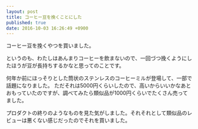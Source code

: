 ```yaml
---
layout: post
title: コーヒー豆を挽くことにした
published: true
date: 2016-10-03 16:26:49 +0900
---
```


コーヒー豆を挽くやつを買いました。

というのも、わたしはあんまりコーヒーを飲まないので、一回づつ挽くようにしたほうが豆が長持ちするかなと思ってのことです。

何年か前にほっそりとした筒状のステンレスのコーヒーミルが登場して、一部で話題になりました。
ただそれは5000円くらいしたので、高いからいいかなあとおもっていたのですが、調べてみたら類似品が1000円くらいでたくさん売ってました。

プロダクトの終りのようなものを見た気がしました。それそれとして類似品のレビューは悪くない感じだったのでそれを買いました。
